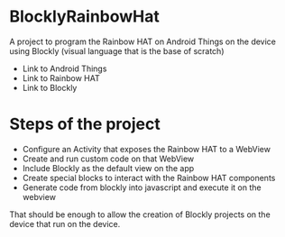 # BlocklyRainbowHat

A project to program the Rainbow HAT on Android Things on the device using Blockly (visual language that is the base of scratch)

- Link to Android Things
- Link to Rainbow HAT
- Link to Blockly

# Steps of the project

- Configure an Activity that exposes the Rainbow HAT to a WebView
- Create and run custom code on that WebView
- Include Blockly as the default view on the app
- Create special blocks to interact with the Rainbow HAT components
- Generate code from blockly into javascript and execute it on the webview

That should be enough to allow the creation of Blockly projects on the device that run on the device.
